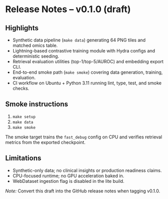 # Release Notes – v0.1.0 (draft)

## Highlights
- Synthetic data pipeline (`make data`) generating 64 PNG tiles and matched omics table.
- Lightning-based contrastive training module with Hydra configs and deterministic seeding.
- Retrieval evaluation utilities (top-1/top-5/AUROC) and embedding export CLI.
- End-to-end smoke path (`make smoke`) covering data generation, training, evaluation.
- CI workflow on Ubuntu + Python 3.11 running lint, type, test, and smoke checks.

## Smoke instructions
1. `make setup`
2. `make data`
3. `make smoke`

The smoke target trains the `fast_debug` config on CPU and verifies retrieval metrics from the exported checkpoint.

## Limitations
- Synthetic-only data; no clinical insights or production readiness claims.
- CPU-focused runtime; no GPU acceleration baked in.
- WebDataset ingestion flag is disabled in the lite build.

_Note:_ Convert this draft into the GitHub release notes when tagging v0.1.0.
